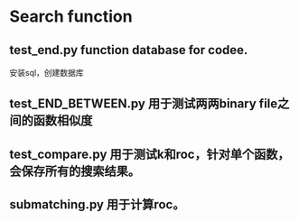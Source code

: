 # Search function

## test_end.py function database for codee.
安装sql，创建数据库

## test_END_BETWEEN.py 用于测试两两binary file之间的函数相似度


## test_compare.py 用于测试k和roc，针对单个函数，会保存所有的搜索结果。


## submatching.py 用于计算roc。
